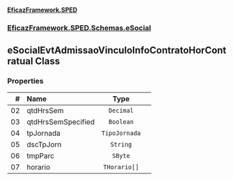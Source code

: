 #### [EficazFramework.SPED](EficazFrameworkSPED.md 'EficazFramework SPED')
### [EficazFramework.SPED.Schemas.eSocial](EficazFramework.SPED.Schemas.eSocial.md 'EficazFramework.SPED.Schemas.eSocial')

## eSocialEvtAdmissaoVinculoInfoContratoHorContratual Class
### Properties

| # | Name | Type | |
| ---: | :--- | :---: | :--- |
| 02 | qtdHrsSem | `Decimal` |  |
| 03 | qtdHrsSemSpecified | `Boolean` |  |
| 04 | tpJornada | `TipoJornada` |  |
| 05 | dscTpJorn | `String` |  |
| 06 | tmpParc | `SByte` |  |
| 07 | horario | `THorario[]` |  |
